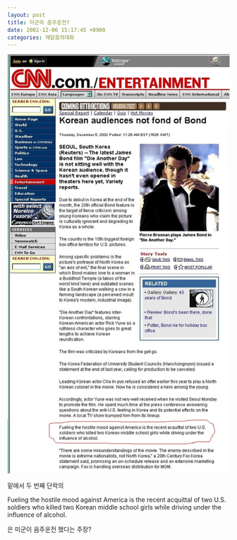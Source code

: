 ```yaml
---
layout: post
title: 미군의 음주운전?
date: 2002-12-06 15:17:45 +0900
categories: 깨달음의대화
---
```

<img src="./files/attach/images/198/843/1039155465.jpg" border="0" alt="" />  
  
밑에서 두 번째 단락의
  
Fueling the hostile mood against America is the recent acquittal of two U.S. soldiers who killed two Korean middle school girls while driving under the influence of alcohol.
  
은 미군이 음주운전 했다는 주장?